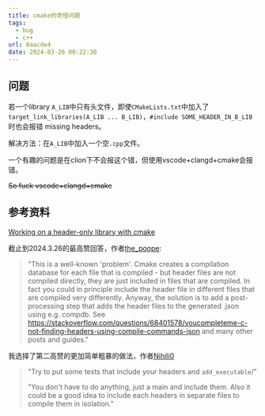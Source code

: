 ```yaml
---
title: cmake的奇怪问题
tags:
  - bug
  - c++
url: 8aacde4
date: 2024-03-26 00:22:30
---
```

## 问题

若一个library `A_LIB`中只有头文件，即使`CMakeLists.txt`中加入了`target_link_libraries(A_LIB ... B_LIB)`，`#include SOME_HEADER_IN_B_LIB`时也会报错 missing headers。

解决方法：在`A_LIB`中加入一个空`.cpp`文件。

一个有趣的问题是在clion下不会报这个错，但使用vscode+clangd+cmake会报错。

~~So fuck vscode+clangd+cmake~~

<!--more-->

## 参考资料

[Working on a header-only library with cmake](https://www.reddit.com/r/cpp_questions/comments/qabln0/working_on_a_headeronly_library_with_cmake_and/)

截止到2024.3.26的最高赞回答，作者[the_poope](https://www.reddit.com/user/the_poope/):

>"This is a well-known 'problem'. Cmake creates a compilation database for each file that is compiled - but header files are not compiled directly, they are just included in files that are compiled. In fact you could in principle include the header file in different files that are compiled very differently.
>Anyway, the solution is to add a post-processing step that adds the header files to the generated .json using e.g. compdb.
>See https://stackoverflow.com/questions/68401578/youcompleteme-c-not-finding-headers-using-compile-commands-json 
>and many other posts and guides."

我选择了第二高赞的更加简单粗暴的做法，作者[Nihili0](https://www.reddit.com/user/Nihili0/)

>"Try to put some tests that include your headers and `add_executable`/"
>
>"You don't have to do anything, just a main and include them.
>Also it could be a good idea to include each headers in separate files to compile them in isolation."